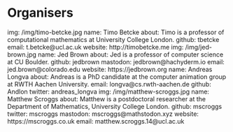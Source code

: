 # Organisers

<person>
  img: /img/timo-betcke.jpg
  name: Timo Betcke
  about: Timo is a professor of computational mathematics at University College London.
  github: tbetcke
  email: t.betcke@ucl.ac.uk
  website: http://timobetcke.me
</person>

<person>
  img: /img/jed-brown.jpg
  name: Jed Brown
  about: Jed is a professor of computer science at CU Boulder.
  github: jedbrown
  mastodon: jedbrown@hachyderm.io
  email: jed.brown@colorado.edu
  website: https://jedbrown.org
</person>

<person>
  name: Andreas Longva
  about: Andreas is a PhD candidate at the computer animation group at RWTH Aachen University.
  email: longva@cs.rwth-aachen.de
  github: Andlon
  twitter: andreas_longva
</person>

<person>
  img: /img/matthew-scroggs.jpg
  name: Matthew Scroggs
  about: Matthew is a postdoctoral researcher at the Department of Mathematics, University College London.
  github: mscroggs
  twitter: mscroggs
  mastodon: mscroggs@mathstodon.xyz
  website: https://mscroggs.co.uk
  email: matthew.scroggs.14@ucl.ac.uk
</person>
